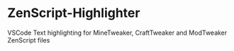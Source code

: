 # ZenScript-Highlighter
VSCode Text highlighting for MineTweaker, CraftTweaker and ModTweaker ZenScript files
